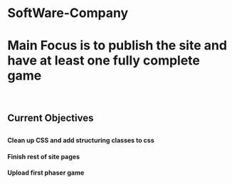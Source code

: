 # SoftWare-Company
<h1>Main Focus is to publish the site and have at least one fully 
complete game</h2>
<br> 

<h2>Current Objectives<h2>

<h4>Clean up CSS and add structuring classes to css<h4>
<h4>Finish rest of site pages<h4>
<h4>Upload first phaser game<h4>
